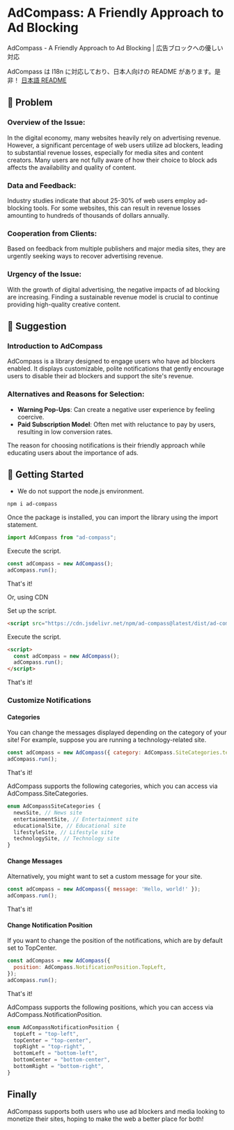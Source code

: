 # AdCompass: A Friendly Approach to Ad Blocking

AdCompass - A Friendly Approach to Ad Blocking | 広告ブロックへの優しい対応

AdCompass は I18n に対応しており、日本人向けの README があります。是非！
<a href="./docs/ja/README.md">日本語 README</a>

## 👀 Problem

### Overview of the Issue:

In the digital economy, many websites heavily rely on advertising revenue. However, a significant percentage of web users utilize ad blockers, leading to substantial revenue losses, especially for media sites and content creators. Many users are not fully aware of how their choice to block ads affects the availability and quality of content.

### Data and Feedback:

Industry studies indicate that about 25-30% of web users employ ad-blocking tools. For some websites, this can result in revenue losses amounting to hundreds of thousands of dollars annually.

### Cooperation from Clients:

Based on feedback from multiple publishers and major media sites, they are urgently seeking ways to recover advertising revenue.

### Urgency of the Issue:

With the growth of digital advertising, the negative impacts of ad blocking are increasing. Finding a sustainable revenue model is crucial to continue providing high-quality creative content.

## 💭 Suggestion

### Introduction to AdCompass

AdCompass is a library designed to engage users who have ad blockers enabled. It displays customizable, polite notifications that gently encourage users to disable their ad blockers and support the site's revenue.

### **Alternatives and Reasons for Selection**:

- **Warning Pop-Ups**: Can create a negative user experience by feeling coercive.
- **Paid Subscription Model**: Often met with reluctance to pay by users, resulting in low conversion rates.

The reason for choosing notifications is their friendly approach while educating users about the importance of ads.

## 🚀 Getting Started

- We do not support the node.js environment.

```bash
npm i ad-compass
```

Once the package is installed, you can import the library using the import statement.

```javascript
import AdCompass from "ad-compass";
```

Execute the script.

```javascript
const adCompass = new AdCompass();
adCompass.run();
```

That's it!

Or, using CDN

Set up the script.

```html
<script src="https://cdn.jsdelivr.net/npm/ad-compass@latest/dist/ad-compass.umd.js"></script>
```

Execute the script.

```html
<script>
  const adCompass = new AdCompass();
  adCompass.run();
</script>
```

That's it!

### Customize Notifications

#### Categories

You can change the messages displayed depending on the category of your site!
For example, suppose you are running a technology-related site.

```javascript
const adCompass = new AdCompass({ category: AdCompass.SiteCategories.technologySite });
adCompass.run();
```

That's it!

AdCompass supports the following categories, which you can access via AdCompass.SiteCategories.

```typescript
enum AdCompassSiteCategories {
  newsSite, // News site
  entertainmentSite, // Entertainment site
  educationalSite, // Educational site
  lifestyleSite, // Lifestyle site
  technologySite, // Technology site
}
```

#### Change Messages

Alternatively, you might want to set a custom message for your site.

```javascript
const adCompass = new AdCompass({ message: 'Hello, world!' });
adCompass.run();
```

That's it!

#### Change Notification Position

If you want to change the position of the notifications, which are by default set to TopCenter.

```javascript
const adCompass = new AdCompass({
  position: AdCompass.NotificationPosition.TopLeft,
});
adCompass.run();
```

That's it!

AdCompass supports the following positions, which you can access via AdCompass.NotificationPosition.

```typescript
enum AdCompassNotificationPosition {
  topLeft = "top-left",
  topCenter = "top-center",
  topRight = "top-right",
  bottomLeft = "bottom-left",
  bottomCenter = "bottom-center",
  bottomRight = "bottom-right",
}
```

## Finally

AdCompass supports both users who use ad blockers and media looking to monetize their sites, hoping to make the web a better place for both!
